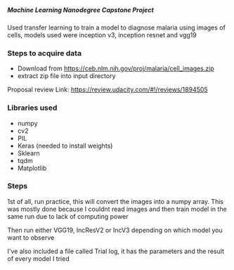 ##### Machine Learning Nanodegree Capstone Project

Used transfer learning to train a model to diagnose malaria using images of cells, models used were inception v3, inception resnet and vgg19

### Steps to acquire data

- Download from https://ceb.nlm.nih.gov/proj/malaria/cell_images.zip
- extract zip file into input directory

Proposal review Link: https://review.udacity.com/#!/reviews/1894505

### Libraries used

- numpy
- cv2
- PIL
- Keras (needed to install weights)
- Sklearn
- tqdm
- Matplotlib

### Steps

1st of all, run practice, this will convert the images into a numpy array. This was mostly done because I couldnt read images and then train model in the same run due to lack of computing power

Then run either VGG19, IncResV2 or IncV3 depending on which model you want to observe

I've also included a file called Trial log, it has the parameters and the result of every model I tried

